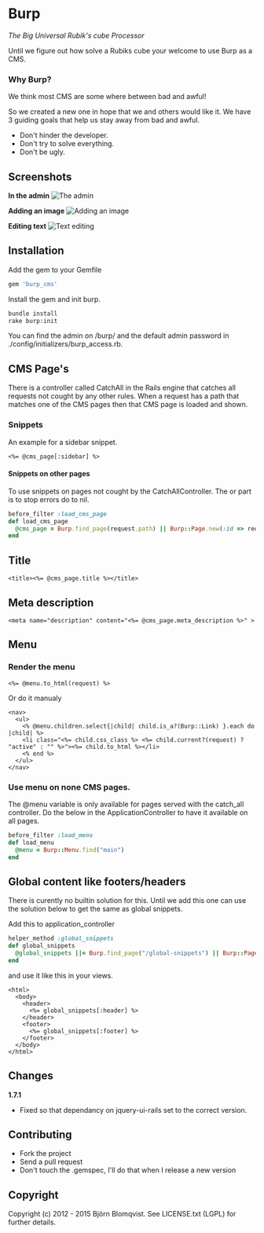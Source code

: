# Burp

_The Big Universal Rubik's cube Processor_

Until we figure out how solve a Rubiks cube your welcome to use Burp as a CMS.

### Why Burp?

We think most CMS are some where between bad and awful!

So we created a new one in hope that we and others would like it. We have 3 guiding goals that help us stay away from bad and awful.

- Don't hinder the developer.
- Don't try to solve everything.
- Don't be ugly.

## Screenshots

**In the admin**
![The admin](https://raw.github.com/bjornblomqvist/burp/master/app/assets/images/burp/change-page-title-1.png)

**Adding an image**
![Adding an image](https://raw.github.com/bjornblomqvist/burp/master/app/assets/images/burp/remove-image-5.jpg)

**Editing text**
![Text editing](https://raw.github.com/bjornblomqvist/burp/master/app/assets/images/burp/change-the-text-2.png)

## Installation

Add the gem to your Gemfile
```ruby
gem 'burp_cms'
```
    
Install the gem and init burp.
```bash
bundle install
rake burp:init
```

You can find the admin on /burp/ and the default admin password in ./config/initializers/burp_access.rb.

## CMS Page's

There is a controller called CatchAll in the Rails engine that catches all requests not cought by any other rules. When a request has a path that
matches one of the CMS pages then that CMS page is loaded and shown.

### Snippets

An example for a sidebar snippet.
```erb
<%= @cms_page[:sidebar] %>
```

#### Snippets on other pages

To use snippets on pages not cought by the CatchAllController. The or part is to stop errors do to nil. 
```ruby
before_filter :load_cms_page
def load_cms_page
  @cms_page = Burp.find_page(request.path) || Burp::Page.new(:id => request.path)
end
```

## Title
```erb
<title><%= @cms_page.title %></title>
```
    
## Meta description
```erb
<meta name="description" content="<%= @cms_page.meta_description %>" >
```

## Menu

### Render the menu
```erb
<%= @menu.to_html(request) %>
```
    
Or do it manualy
```erb
<nav>
  <ul>
    <% @menu.children.select{|child| child.is_a?(Burp::Link) }.each do |child| %>
    <li class="<%= child.css_class %> <%= child.current?(request) ? "active" : "" %>"><%= child.to_html %></li>
    <% end %>
  </ul>
</nav>
```

### Use menu on none CMS pages.  

The @menu variable is only available for pages served with the catch_all controller. Do the below in the ApplicationController to have it available on all pages.
```ruby
before_filter :load_menu
def load_menu
  @menu = Burp::Menu.find("main")
end
```
    
## Global content like footers/headers

There is curently no builtin solution for this. Until we add this one can use the solution below to get the same as global snippets.

Add this to application_controller
```ruby
helper_method :global_snippets
def global_snippets
  @global_snippets ||= Burp.find_page("/global-snippets") || Burp::Page.new(:snippets => {}, :title => "Not a real page, Dont remove!", :page_id => "/global-snippets")
end
```

and use it like this in your views.

```erb
<html>
  <body>
    <header>
      <%= global_snippets[:header] %>
    </header>
    <footer>
      <%= global_snippets[:footer] %>
    </footer>
  </body>
</html>
```

## Changes

**1.7.1**

- Fixed so that dependancy on jquery-ui-rails set to the correct version.

## Contributing
* Fork the project
* Send a pull request
* Don't touch the .gemspec, I'll do that when I release a new version

## Copyright

Copyright (c) 2012 - 2015 Björn Blomqvist. See LICENSE.txt (LGPL) for further details.
